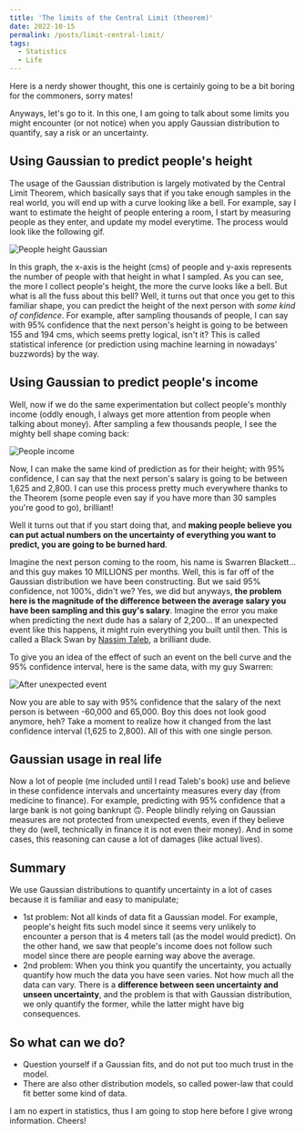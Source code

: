 ```yaml
---
title: 'The limits of the Central Limit (theorem)'
date: 2022-10-15
permalink: /posts/limit-central-limit/
tags:
  - Statistics
  - Life
---
```


Here is a nerdy shower thought, this one is certainly going to be a bit boring for the commoners, sorry mates!

Anyways, let's go to it. In this one, I am going to talk about some limits you might encounter (or not notice) when you apply Gaussian distribution to quantify, say a risk or an uncertainty.

## Using Gaussian to predict people's height
The usage of the Gaussian distribution is largely motivated by the Central Limit Theorem, which basically says that if you take enough samples in the real world, you will end up with a curve looking like a bell. For example, say I want to estimate the height of people entering a room, I start by measuring people as they enter, and update my model everytime. The process would look like the following gif.

![People height Gaussian](../people_height.gif)

In this graph, the x-axis is the height (cms) of people and y-axis represents the number of people with that height in what I sampled. As you can see, the more I collect people's height, the more the curve looks like a bell. But what is all the fuss about this bell? Well, it turns out that once you get to this familiar shape, you can predict the height of the next person with *some kind of confidence*. For example, after sampling thousands of people, I can say with 95% confidence that the next person's height is going to be between 155 and 194 cms, which seems pretty logical, isn't it? This is called statistical inference (or prediction using machine learning in nowadays' buzzwords) by the way.

## Using Gaussian to predict people's income
Well, now if we do the same experimentation but collect people's monthly income (oddly enough, I always get more attention from people when talking about money). After sampling a few thousands people, I see the mighty bell shape coming back:

![People income](../people_salary_normal.png)

Now, I can make the same kind of prediction as for their height; with 95% confidence, I can say that the next person's salary is going to be between 1,625 and 2,800. I can use this process pretty much everywhere thanks to the Theorem (some people even say if you have more than 30 samples you're good to go), brilliant!

Well it turns out that if you start doing that, and **making people believe you can put actual numbers on the uncertainty of everything you want to predict, you are going to be burned hard**. 

Imagine the next person coming to the room, his name is Swarren Blackett... and this guy makes 10 MILLIONS per months. Well, this is far off of the Gaussian distribution we have been constructing. But we said 95% confidence, not 100%, didn't we? Yes, we did but anyways, **the problem here is the magnitude of the difference between the average salary you have been sampling and this guy's salary**. Imagine the error you make when predicting the next dude has a salary of 2,200... If an unexpected event like this happens, it might ruin everything you built until then. This is called a Black Swan by [Nassim Taleb](https://en.wikipedia.org/wiki/Nassim_Nicholas_Taleb), a brilliant dude.

To give you an idea of the effect of such an event on the bell curve and the 95% confidence interval, here is the same data, with my guy Swarren:

![After unexpected event](../people_salary_after_black_swan.png)

Now you are able to say with 95% confidence that the salary of the next person is between -60,000 and 65,000. Boy this does not look good anymore, heh? Take a moment to realize how it changed from the last confidence interval (1,625 to 2,800). All of this with one single person.

## Gaussian usage in real life
Now a lot of people (me included until I read Taleb's book) use and believe in these confidence intervals and uncertainty measures every day (from medicine to finance). For example, predicting with 95% confidence that a large bank is not going bankrupt 🙃. People blindly relying on Gaussian measures are not protected from unexpected events, even if they believe they do (well, technically in finance it is not even their money). And in some cases, this reasoning can cause a lot of damages (like actual lives).

## Summary
We use Gaussian distributions to quantify uncertainty in a lot of cases because it is familiar and easy to manipulate;
* 1st problem: Not all kinds of data fit a Gaussian model. For example, people's height fits such model since it seems very unlikely to encounter a person that is 4 meters tall (as the model would predict). On the other hand, we saw that people's income does not follow such model since there are people earning way above the average.
* 2nd problem: When you think you quantify the uncertainty, you actually quantify how much the data you have seen varies. Not how much all the data can vary. There is a **difference between seen uncertainty and unseen uncertainty**, and the problem is that with Gaussian distribution, we only quantify the former, while the latter might have big consequences. 

## So what can we do? 
- Question yourself if a Gaussian fits, and do not put too much trust in the model. 
- There are also other distribution models, so called power-law that could fit better some kind of data. 

I am no expert in statistics, thus I am going to stop here before I give wrong information. Cheers! 
